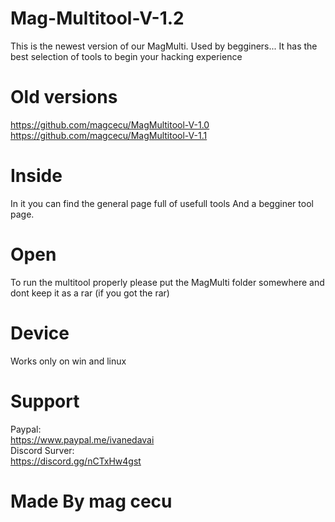 # Mag-Multitool-V-1.2
This is the newest version of our MagMulti. Used by begginers... It has the best selection of tools to begin your hacking experience

# Old versions
https://github.com/magcecu/MagMultitool-V-1.0
https://github.com/magcecu/MagMultitool-V-1.1
# Inside
In it you can find the general page full of usefull tools
And a begginer tool page.
# Open
To run the multitool properly please put the MagMulti folder somewhere and dont keep it as a rar (if you got the rar)
# Device
Works only on win and linux
# Support
Paypal:                                                                                                                           
https://www.paypal.me/ivanedavai                                                                                                 
Discord Surver:                                                                                                                   
https://discord.gg/nCTxHw4gst

# Made By mag cecu

